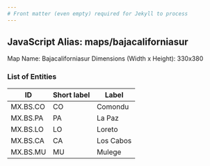 ```yaml
---
# Front matter (even empty) required for Jekyll to process
---
```


## JavaScript Alias: maps/bajacaliforniasur

Map Name: Bajacaliforniasur
Dimensions (Width x Height): 330x380

### List of Entities

| ID       | Short label | Label     |
| -------- | ----------- | --------- |
| MX.BS.CO | CO          | Comondu   |
| MX.BS.PA | PA          | La Paz    |
| MX.BS.LO | LO          | Loreto    |
| MX.BS.CA | CA          | Los Cabos |
| MX.BS.MU | MU          | Mulege    |
